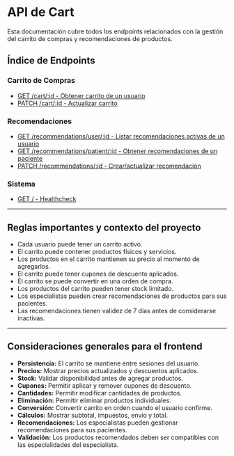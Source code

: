 # API de Cart

Esta documentación cubre todos los endpoints relacionados con la gestión del carrito de compras y recomendaciones de productos.

## Índice de Endpoints

### Carrito de Compras
- [GET /cart/:id - Obtener carrito de un usuario](./get.md)
- [PATCH /cart/:id - Actualizar carrito](./update.md)

### Recomendaciones
- [GET /recommendations/user/:id - Listar recomendaciones activas de un usuario](recommendations/recommendations-list.md)
- [GET /recommendations/patient/:id - Obtener recomendaciones de un paciente](recommendations/recommendations-get-patient.md)
- [PATCH /recommendations/:id - Crear/actualizar recomendación](recommendations/recommendations-upsert.md)

### Sistema
- [GET / - Healthcheck](./healthcheck.md)

---

## Reglas importantes y contexto del proyecto

- Cada usuario puede tener un carrito activo.
- El carrito puede contener productos físicos y servicios.
- Los productos en el carrito mantienen su precio al momento de agregarlos.
- El carrito puede tener cupones de descuento aplicados.
- El carrito se puede convertir en una orden de compra.
- Los productos del carrito pueden tener stock limitado.
- Los especialistas pueden crear recomendaciones de productos para sus pacientes.
- Las recomendaciones tienen validez de 7 días antes de considerarse inactivas.

---

## Consideraciones generales para el frontend

- **Persistencia:** El carrito se mantiene entre sesiones del usuario.
- **Precios:** Mostrar precios actualizados y descuentos aplicados.
- **Stock:** Validar disponibilidad antes de agregar productos.
- **Cupones:** Permitir aplicar y remover cupones de descuento.
- **Cantidades:** Permitir modificar cantidades de productos.
- **Eliminación:** Permitir eliminar productos individuales.
- **Conversión:** Convertir carrito en orden cuando el usuario confirme.
- **Cálculos:** Mostrar subtotal, impuestos, envío y total.
- **Recomendaciones:** Los especialistas pueden gestionar recomendaciones para sus pacientes.
- **Validación:** Los productos recomendados deben ser compatibles con las especialidades del especialista. 